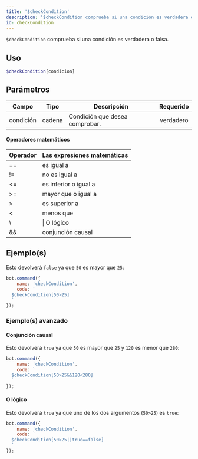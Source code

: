 ```yaml
---
title: '$checkCondition'
description: '$checkCondition comprueba si una condición es verdadera o falsa.'
id: checkCondition
---
```


`$checkCondition` comprueba si una condición es verdadera o falsa.

## Uso

```php
$checkCondition[condicion]
```

## Parámetros

| Campo     | Tipo   | Descripción                    | Requerido |
| --------- | ------ | ------------------------------ |:---------:|
| condición | cadena | Condición que desea comprobar. | verdadero |

#### Operadores matemáticos

| Operador | Las expresiones matemáticas |
| -------- | --------------------------- |
| ==       | es igual a                  |
| !=       | no es igual a               |
| <=       | es inferior o igual a       |
| \>=     | mayor que o igual a         |
| \>      | es superior a               |
| <        | menos que                   |
| \       | \| O lógico                |
| &&       | conjunción causal           |

## Ejemplo(s)

Esto devolverá `false` ya que `50` es mayor que `25`:

```javascript
bot.command({
    name: 'checkCondition',
    code: `
  $checkCondition[50>25]
  `
});
```

### Ejemplo(s) avanzado

#### Conjunción causal

Esto devolverá `true` ya que `50` es mayor que `25` y `120` es menor que `280`:

```javascript
bot.command({
    name: 'checkCondition',
    code: `
  $checkCondition[50>25&&120<280]
  `
});
```

#### O lógico

Esto devolverá `true` ya que uno de los dos argumentos (`50>25`) es `true`:

```javascript
bot.command({
    name: 'checkCondition',
    code: `
  $checkCondition[50>25||true==false]
  `
});
```
